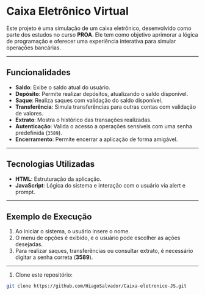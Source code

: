 # Caixa Eletrônico Virtual

Este projeto é uma simulação de um caixa eletrônico, desenvolvido como parte dos estudos no curso **PROA**. Ele tem como objetivo aprimorar a lógica de programação e oferecer uma experiência interativa para simular operações bancárias.

---

## Funcionalidades

- **Saldo**: Exibe o saldo atual do usuário.
- **Depósito**: Permite realizar depósitos, atualizando o saldo disponível.
- **Saque**: Realiza saques com validação do saldo disponível.
- **Transferência**: Simula transferências para outras contas com validação de valores.
- **Extrato**: Mostra o histórico das transações realizadas.
- **Autenticação**: Valida o acesso a operações sensíveis com uma senha predefinida (`3589`).
- **Encerramento**: Permite encerrar a aplicação de forma amigável.

---

## Tecnologias Utilizadas

- **HTML**: Estruturação da aplicação.
- **JavaScript**: Lógica do sistema e interação com o usuário via alert e prompt.

---

## Exemplo de Execução

1. Ao iniciar o sistema, o usuário insere o nome.
2. O menu de opções é exibido, e o usuário pode escolher as ações desejadas.
3. Para realizar saques, transferências ou consultar extrato, é necessário digitar a senha correta (**3589**).

---

 1. Clone este repositório:
   ```bash
   git clone https://github.com/HiagoSalvador/Caixa-eletronico-JS.git
